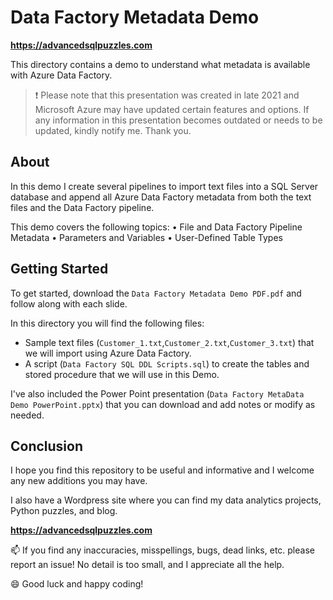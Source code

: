 # Data Factory Metadata Demo   

**https://advancedsqlpuzzles.com**

This directory contains a demo to understand what metadata is available with Azure Data Factory.  

>:exclamation: Please note that this presentation was created in late 2021 and Microsoft Azure may have updated certain features and options. If any information in this presentation becomes outdated or needs to be updated, kindly notify me. Thank you.

## About

In this demo I create several pipelines to import text files into a SQL Server database and append all Azure Data Factory metadata from both the text files 
and the Data Factory pipeline.

This demo covers the following topics:
• File and Data Factory Pipeline Metadata
• Parameters and Variables
• User-Defined Table Types

## Getting Started

To get started, download the `Data Factory Metadata Demo PDF.pdf` and follow along with each slide.

In this directory you will find the following files:
*  Sample text files (`Customer_1.txt`,`Customer_2.txt`,`Customer_3.txt`) that we will import using Azure Data Factory.
*  A script (`Data Factory SQL DDL Scripts.sql`) to create the tables and stored procedure that we will use in this Demo.

I've also included the Power Point presentation (`Data Factory MetaData Demo PowerPoint.pptx`) that you can download and add notes or modify as needed.

## Conclusion

I hope you find this repository to be useful and informative and I welcome any new additions you may have.

I also have a Wordpress site where you can find my data analytics projects, Python puzzles, and blog.    

**https://advancedsqlpuzzles.com**  

:mailbox: If you find any inaccuracies, misspellings, bugs, dead links, etc. please report an issue!  No detail is too small, and I appreciate all the help.

:smile: Good luck and happy coding!

